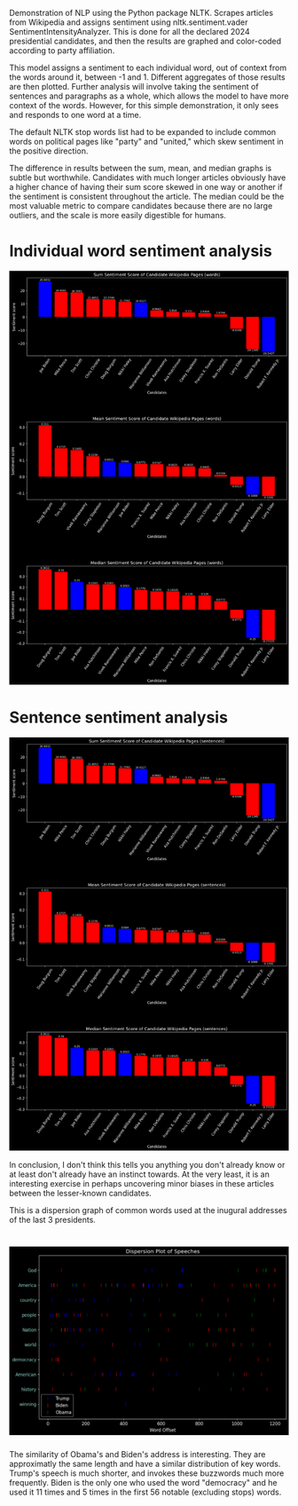 

Demonstration of NLP using the Python package NLTK. Scrapes articles from Wikipedia and assigns sentiment using nltk.sentiment.vader SentimentIntensityAnalyzer. This is done for all the declared 2024 presidential candidates, and then the results are graphed and color-coded according to party affiliation.

This model assigns a sentiment to each individual word, out of context from the words around it, between -1 and 1. Different aggregates of those results are then plotted. Further analysis will involve taking the sentiment of sentences and paragraphs as a whole, which allows the model to have more context of the words. However, for this simple demonstration, it only sees and responds to one word at a time.

The default NLTK stop words list had to be expanded to include common words on political pages like "party" and "united," which skew sentiment in the positive direction.

The difference in results between the sum, mean, and median graphs is subtle but worthwhile. Candidates with much longer articles obviously have a higher chance of having their sum score skewed in one way or another if the sentiment is consistent throughout the article. The median could be the most valuable metric to compare candidates because there are no large outliers, and the scale is more easily digestible for humans.



# Individual word sentiment analysis
![Words Graph](images/5e221266-6bcd-492f-8361-18ff515f83f5.png)


# Sentence sentiment analysis
![Sentences Graph](images/7988427d-6957-4b8b-bcd1-fa2e41bf66bd.png)


In conclusion, I don't think this tells you anything you don't already know or at least don't already have an instinct towards. At the very least, it is an interesting exercise in perhaps uncovering minor biases in these articles between the lesser-known candidates.

This is a dispersion graph of common words used at the inugural addresses of the last 3 presidents.

# ![Dispersion Plot](images/dispersion_plot_of_speeches.png)

The similarity of Obama's and Biden's address is interesting. They are approximatly the same length and have a similar distribution of key words. Trump's speech is much shorter, and invokes these buzzwords much more frequently. Biden is the only one who used the word "democracy" and he used it 11 times and 5 times in the first 56 notable (excluding stops) words.  


